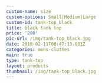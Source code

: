 ```yaml
---
custom-name: size
custom-options: Small|Medium|Large
custom-id: tank-top_black
title: black tank top
price: '200'
pic-url: /img/tank-top_black.jpg
date: 2018-02-11T00:47:13.891Z
categories: mens-clothes
main: true
type: tank-top
layout: products
thumbnail: /img/tank-top_black.jpg
---
```



